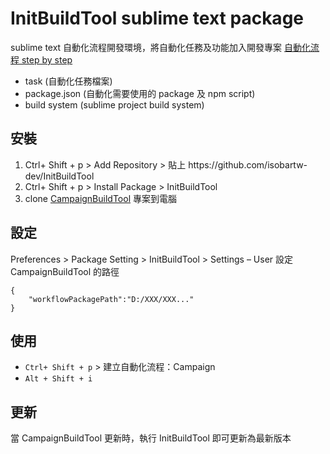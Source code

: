 InitBuildTool sublime text package
=======================================
sublime text 自動化流程開發環境，將自動化任務及功能加入開發專案 [自動化流程 step by step](https://hackmd.io/s/S1ohqCzN)
- task (自動化任務檔案)
- package.json (自動化需要使用的 package 及 npm script)
- build system (sublime project build system)

## 安裝
1. Ctrl+ Shift + p > Add Repository > 貼上 https://<i></i>github.com/isobartw-dev/InitBuildTool
2. Ctrl+ Shift + p > Install Package > InitBuildTool
3. clone [CampaignBuildTool](https://github.com/isobartw-dev/CampaignBuildTool) 專案到電腦

## 設定
Preferences > Package Setting > InitBuildTool > Settings – User
設定 CampaignBuildTool 的路徑
```
{
    "workflowPackagePath":"D:/XXX/XXX..."
}
```
## 使用
- ``Ctrl+ Shift + p`` > 建立自動化流程：Campaign
- ``Alt + Shift + i``

## 更新
當 CampaignBuildTool 更新時，執行 InitBuildTool 即可更新為最新版本
